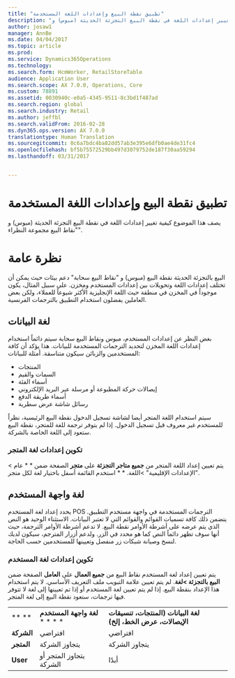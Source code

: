 ```yaml
---
title: "تطبيق نقطة البيع وإعدادات اللغة المستخدمة"
description: "يصف هذا الموضوع كيفية تغيير إعدادات اللغة في نقطة البيع التجزئة الحديثة (مبوس) و &quot;نقاط البيع مجموعة النظراء&quot;."
author: josaw1
manager: AnnBe
ms.date: 04/04/2017
ms.topic: article
ms.prod: 
ms.service: Dynamics365Operations
ms.technology: 
ms.search.form: HcmWorker, RetailStoreTable
audience: Application User
ms.search.scope: AX 7.0.0, Operations, Core
ms.custom: 78891
ms.assetid: 0030940c-e0a5-4345-9511-8c3bd1f487ad
ms.search.region: global
ms.search.industry: Retail
ms.author: jeffbl
ms.search.validFrom: 2016-02-28
ms.dyn365.ops.version: AX 7.0.0
translationtype: Human Translation
ms.sourcegitcommit: 0c6a7bdc4ba82dd57ab3e395e6dfb0ae4de31fc4
ms.openlocfilehash: bf5b75572529bb497d3079752de187f30aa59294
ms.lasthandoff: 03/31/2017


---
```


# <a name="pos-application-and-user-language-settings"></a>تطبيق نقطة البيع وإعدادات اللغة المستخدمة

يصف هذا الموضوع كيفية تغيير إعدادات اللغة في نقطة البيع التجزئة الحديثة (مبوس) و "نقاط البيع مجموعة النظراء".

<a name="overview"></a>نظرة عامة
========

البيع بالتجزئة الحديثة نقطة البيع (مبوس) و "نقاط البيع سحابة" دعم بيئات حيث يمكن أن تختلف إعدادات اللغة وتحويلات بين إعدادات المستخدم ومخزن. على سبيل المثال، يكون موجوداً في المخزن في منطقة حيث اللغة الإنجليزية الأكثر شيوعاً للعملاء، ولكن بعض العاملين يفضلون استخدام التطبيق بالترجمات الفرنسية.

## <a name="data-language"></a>لغة البيانات
بغض النظر عن إعدادات المستخدم، مبوس ونقاط البيع سحابة سيتم دائماً استخدام إعدادات اللغة المخزن لتحديد الترجمات المستخدمة للبيانات. هذا يؤكد أن كافة المستخدمين والزبائن سيكون متناسقة.  أمثلة للبيانات:

-   المنتجات
-   السمات والقيم
-   أسماء الفئة
-   إيصالات حركة المطبوعة أو مرسلة عبر البريد الإلكتروني
-   أسماء طريقة الدفع
-   رسائل شاشة عرض سطرية

سيتم استخدام اللغة المتجر أيضا لشاشة تسجيل الدخول نقطة البيع الرئيسية، نظراً للمستخدم غير معروف قبل تسجيل الدخول. إذا لم يتوفر ترجمة للغة للمتجر، نقطة البيع ستعود إلى اللغة الخاصة بالشركة.

### <a name="configuring-the-stores-language-setting"></a>تكوين إعدادات لغة المتجر

يتم تعيين إعداد اللغة المتجر من **جميع متاجر التجزئة** على **متجر** الصفحة ضمن * * عام &gt; "الإعدادات الإقليمية" &gt;اللغة. * * استخدم القائمة أسفل باختيار لغة لكل متجر.

## <a name="user-interface-language"></a>لغة واجهة المستخدم
يحدد إعداد لغة المستخدم POS الترجمات المستخدمة في واجهة مستخدم التطبيق. يتضمن ذلك كافة تسميات القوائم والقوائم التي لا تعتبر البيانات. الاستثناء الوحيد هو النص الذي يتم عرضه على أشرطة الأوامر نقطة البيع. لا تدعم أشرطة الأوامر الترجمة، حيث أنها سوف تظهر دائماً النص كما هو محدد في الزر. ولدعم أزرار المترجم، سيكون لديك لنسخ وصيانة شبكات زر منفصل وتعيينها للمستخدمين حسب الحاجة.

### <a name="configuring-the-users-language-setting"></a>تكوين إعدادات لغة المستخدم

يتم تعيين إعداد لغة المستخدم نقاط البيع من **جميع العمال** على **العامل** الصفحة ضمن **البيع بالتجزئة &gt;لغة**.  لم يتم تعيين علامة التبويب ملف التعريف الأساسي.  لا يتم استخدام هذا الإعداد بنقطة البيع. إذا لم يتم تعيين لغة المستخدم أو إذا تم تعيينها إلى لغة لا تتوفر فيها ترجمات، ستعود نقطة البيع إلى لغة المتجر.  

|             |                            |                                                                   |
|-------------|----------------------------|-------------------------------------------------------------------|
| ** **       | **لغة واجهة المستخدم** * * * *      | **لغة البيانات (المنتجات، تنسيقات الإيصالات، عرض الخط، إلخ)** |
| **الشركة** | افتراضي                    | افتراضي                                                           |
| **المتجر**   | يتجاوز الشركة          | يتجاوز الشركة                                                 |
| **User**    | يتجاوز المتجر أو الشركة | أبدًا                                                             |




